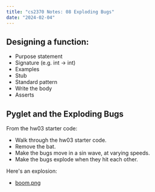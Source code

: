 ```yaml
---
title: "cs2370 Notes: 08 Exploding Bugs"
date: "2024-02-04"
---
```


## Designing a function:

 - Purpose statement
 - Signature (e.g. int -> int)
 - Examples
 - Stub
 - Standard pattern
 - Write the body
 - Asserts


## Pyglet and the Exploding Bugs

From the hw03 starter code:

 - Walk through the hw03 starter code.
 - Remove the bat.
 - Make the bugs move in a sin wave, at varying speeds.
 - Make the bugs explode when they hit each other.

Here's an explosion:

 - [boom.png](../images/boom.png)

